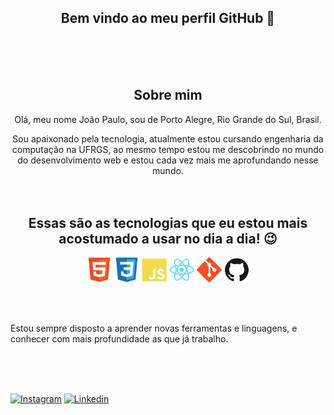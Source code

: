 <h2 align="center"> Bem vindo ao meu perfil GitHub 👋 </h2>
<br><br><br>

<h2 align="center"> Sobre mim </h2>
<p align="center"> Olá, meu nome João Paulo, sou de Porto Alegre, Rio Grande do Sul, Brasil.
<p align="center"> Sou apaixonado pela tecnologia, atualmente estou cursando engenharia da computação na UFRGS, ao mesmo tempo estou me descobrindo no mundo do desenvolvimento web e estou cada vez mais me aprofundando nesse mundo.
  <br><br><br>

<h2 align="center">Essas são as tecnologias que eu estou mais acostumado a usar no dia a dia! 😉️ </h2>
<div style="display: inline_block" align="center">
  <img align="center" alt="HTML" height="40" margin="50px" width="40" src="https://raw.githubusercontent.com/devicons/devicon/master/icons/html5/html5-original.svg">
  <img align="center" alt="CSS" height="40" margin="50px" width="40" src="https://raw.githubusercontent.com/devicons/devicon/master/icons/css3/css3-original.svg">
  <img align="center" alt="Js" height="37" margin="50px" width="40" src="https://raw.githubusercontent.com/devicons/devicon/master/icons/javascript/javascript-plain.svg">
  <img align="center" alt="React" height="40" margin="50px" width="40" src="https://raw.githubusercontent.com/devicons/devicon/master/icons/react/react-original.svg">
  <img align="center" alt="git" height="40" margin="50px" width="40" src="https://raw.githubusercontent.com/devicons/devicon/master/icons/git/git-original.svg">
  <img align="center" alt="github" height="40" margin="50px" width="40" src= "https://raw.githubusercontent.com/devicons/devicon/master/icons/github/github-original.svg"> 
  </div>
  <br><br><br>
  
  <p>Estou sempre disposto a aprender novas ferramentas e linguagens, e conhecer com mais profundidade as que já trabalho.</p>
  <br><br><br>
 
  
  [![Instagram](https://img.shields.io/badge/Instagram-E4405F?style=for-the-badge&logo=instagram&logoColor=white)](https://www.instagram.com/jpls_1/)
  [![Linkedin](https://img.shields.io/badge/LinkedIn-0077B5?style=for-the-badge&logo=linkedin&logoColor=white)](https://www.linkedin.com/in/joão-pls/)
<!--
**Joao-PLS/Joao-PLS** is a ✨ _special_ ✨ repository because its `README.md` (this file) appears on your GitHub profile.

Here are some ideas to get you started:

- 🔭 I’m currently working on ...
- 🌱 I’m currently learning ...
- 👯 I’m looking to collaborate on ...
- 🤔 I’m looking for help with ...
- 💬 Ask me about ...
- 📫 How to reach me: ...
- 😄 Pronouns: ...
- ⚡ Fun fact: ...
-->
